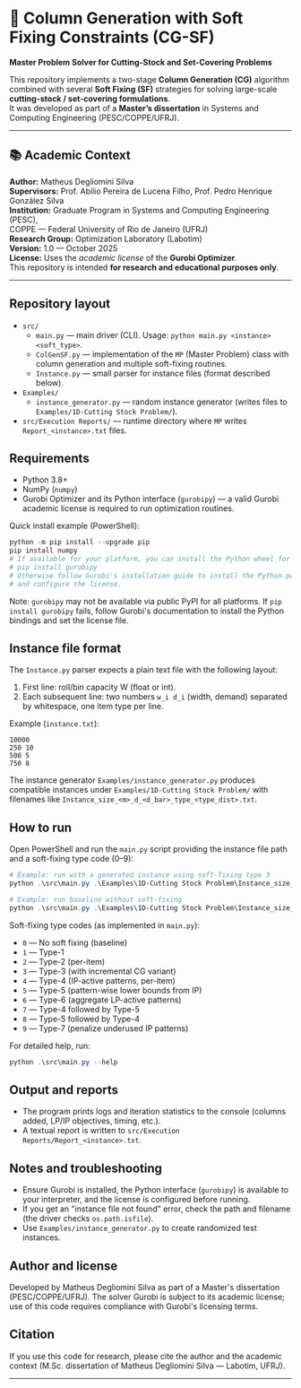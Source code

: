 # 🧩 Column Generation with Soft Fixing Constraints (CG-SF)

**Master Problem Solver for Cutting-Stock and Set-Covering Problems**

This repository implements a two-stage **Column Generation (CG)** algorithm combined with several **Soft Fixing (SF)** strategies for solving large-scale **cutting-stock / set-covering formulations**.  
It was developed as part of a **Master’s dissertation** in Systems and Computing Engineering (PESC/COPPE/UFRJ).

---

## 📚 Academic Context

**Author:** Matheus Degliomini Silva  
**Supervisors:** Prof. Abilio Pereira de Lucena Filho, Prof. Pedro Henrique González Silva  
**Institution:** Graduate Program in Systems and Computing Engineering (PESC),  
COPPE — Federal University of Rio de Janeiro (UFRJ)  
**Research Group:** Optimization Laboratory (Labotim)  
**Version:** 1.0 — October 2025  
**License:** Uses the *academic license* of the **Gurobi Optimizer**.  
This repository is intended **for research and educational purposes only**.

---

## Repository layout

- `src/`
  - `main.py` — main driver (CLI). Usage: `python main.py <instance> <soft_type>`.
  - `ColGenSF.py` — implementation of the `MP` (Master Problem) class with
    column generation and multiple soft-fixing routines.
  - `Instance.py` — small parser for instance files (format described below).
- `Examples/`
  - `instance_generator.py` — random instance generator (writes files to
    `Examples/1D-Cutting Stock Problem/`).
- `src/Execution Reports/` — runtime directory where `MP` writes
  `Report_<instance>.txt` files.

## Requirements

- Python 3.8+  
- NumPy (`numpy`)  
- Gurobi Optimizer and its Python interface (`gurobipy`) — a valid Gurobi
  academic license is required to run optimization routines.

Quick install example (PowerShell):

```powershell
python -m pip install --upgrade pip
pip install numpy
# If available for your platform, you can install the Python wheel for gurobipy:
# pip install gurobipy
# Otherwise follow Gurobi's installation guide to install the Python package
# and configure the license.
```

Note: `gurobipy` may not be available via public PyPI for all platforms. If
`pip install gurobipy` fails, follow Gurobi's documentation to install the
Python bindings and set the license file.

## Instance file format

The `Instance.py` parser expects a plain text file with the following layout:

1. First line: roll/bin capacity W (float or int).
2. Each subsequent line: two numbers `w_i d_i` (width, demand) separated by
   whitespace, one item type per line.

Example (`instance.txt`):

```
10000
250 10
500 5
750 8
```

The instance generator `Examples/instance_generator.py` produces compatible
instances under `Examples/1D-Cutting Stock Problem/` with filenames like
`Instance_size_<m>_d_<d_bar>_type_<type_dist>.txt`.

## How to run

Open PowerShell and run the `main.py` script providing the instance file path
and a soft-fixing type code (0–9):

```powershell
# Example: run with a generated instance using soft-fixing type 3
python .\src\main.py .\Examples\1D-Cutting Stock Problem\Instance_size_10_d_10_type_1.txt 3

# Example: run baseline without soft-fixing
python .\src\main.py .\Examples\1D-Cutting Stock Problem\Instance_size_10_d_10_type_1.txt 0
```

Soft-fixing type codes (as implemented in `main.py`):

- `0` — No soft fixing (baseline)
- `1` — Type-1
- `2` — Type-2 (per-item)
- `3` — Type-3 (with incremental CG variant)
- `4` — Type-4 (IP-active patterns, per-item)
- `5` — Type-5 (pattern-wise lower bounds from IP)
- `6` — Type-6 (aggregate LP-active patterns)
- `7` — Type-4 followed by Type-5
- `8` — Type-5 followed by Type-4
- `9` — Type-7 (penalize underused IP patterns)

For detailed help, run:

```powershell
python .\src\main.py --help
```

## Output and reports

- The program prints logs and iteration statistics to the console (columns
  added, LP/IP objectives, timing, etc.).
- A textual report is written to `src/Execution Reports/Report_<instance>.txt`.

## Notes and troubleshooting

- Ensure Gurobi is installed, the Python interface (`gurobipy`) is available
  to your interpreter, and the license is configured before running.
- If you get an "instance file not found" error, check the path and filename
  (the driver checks `os.path.isfile`).
- Use `Examples/instance_generator.py` to create randomized test instances.

## Author and license

Developed by Matheus Degliomini Silva as part of a Master's dissertation
(PESC/COPPE/UFRJ). The solver Gurobi is subject to its academic license; use
of this code requires compliance with Gurobi's licensing terms.

## Citation

If you use this code for research, please cite the author and the academic
context (M.Sc. dissertation of Matheus Degliomini Silva — Labotim, UFRJ).

---


